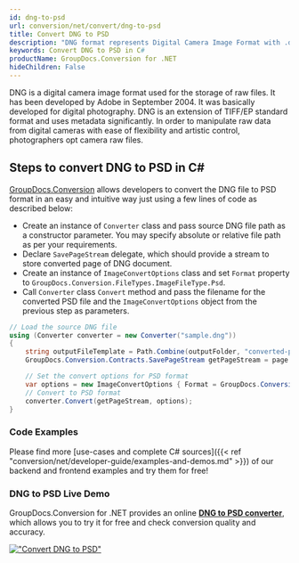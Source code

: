 ```yaml
---
id: dng-to-psd
url: conversion/net/convert/dng-to-psd
title: Convert DNG to PSD
description: "DNG format represents Digital Camera Image Format with .dng extension. Learn how to convert DNG to PSD file programmatically in C# language using GroupDocs.Conversion for .NET library."
keywords: Convert DNG to PSD in C#
productName: GroupDocs.Conversion for .NET
hideChildren: False
---
```


DNG is a digital camera image format used for the storage of raw files. It has been developed by Adobe in September 2004. It was basically developed for digital photography. DNG is an extension of TIFF/EP standard format and uses metadata significantly. In order to manipulate raw data from digital cameras with ease of flexibility and artistic control, photographers opt camera raw files.

## Steps to convert DNG to PSD in C#

[GroupDocs.Conversion](https://products.groupdocs.com/conversion/net) allows developers to convert the DNG file to PSD format in an easy and intuitive way just using a few lines of code as described below:

* Create an instance of `Converter` class and pass source DNG file path as a constructor parameter. You may specify absolute or relative file path as per your requirements. 
* Declare `SavePageStream` delegate, which should provide a stream to store converted page of DNG document.
* Create an instance of `ImageConvertOptions` class and set `Format` property to `GroupDocs.Conversion.FileTypes.ImageFileType.Psd`.
* Call `Converter` class `Convert` method and pass the filename for the converted PSD file and the `ImageConvertOptions` object from the previous step as parameters.

```csharp
// Load the source DNG file
using (Converter converter = new Converter("sample.dng"))
{
    string outputFileTemplate = Path.Combine(outputFolder, "converted-page-{0}.psd");
    GroupDocs.Conversion.Contracts.SavePageStream getPageStream = page => new FileStream(string.Format(outputFileTemplate, page), FileMode.Create);

    // Set the convert options for PSD format
    var options = new ImageConvertOptions { Format = GroupDocs.Conversion.FileTypes.ImageFileType.Psd };   
    // Convert to PSD format
    converter.Convert(getPageStream, options);
}
```

### Code Examples

Please find more [use-cases and complete C# sources]({{< ref "conversion/net/developer-guide/examples-and-demos.md" >}}) of our backend and frontend examples and try them for free!

### DNG to PSD Live Demo

GroupDocs.Conversion for .NET provides an online [**DNG to PSD converter**](https://products.groupdocs.app/conversion/dng-to-psd), which allows you to try it for free and check conversion quality and accuracy.

[!["Convert DNG to PSD"](conversion/net/images/convert-to-psd/convert-dng-to-psd.png)](https://products.groupdocs.app/conversion/dng-to-psd)